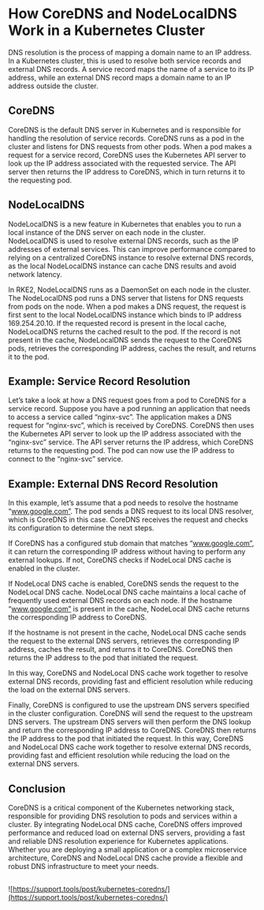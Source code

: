 # How CoreDNS and NodeLocalDNS Work in a Kubernetes Cluster

DNS resolution is the process of mapping a domain name to an IP address. In a Kubernetes cluster, this is used to resolve both service records and external DNS records. A service record maps the name of a service to its IP address, while an external DNS record maps a domain name to an IP address outside the cluster.

## CoreDNS

CoreDNS is the default DNS server in Kubernetes and is responsible for handling the resolution of service records. CoreDNS runs as a pod in the cluster and listens for DNS requests from other pods. When a pod makes a request for a service record, CoreDNS uses the Kubernetes API server to look up the IP address associated with the requested service. The API server then returns the IP address to CoreDNS, which in turn returns it to the requesting pod.

## NodeLocalDNS

NodeLocalDNS is a new feature in Kubernetes that enables you to run a local instance of the DNS server on each node in the cluster. NodeLocalDNS is used to resolve external DNS records, such as the IP addresses of external services. This can improve performance compared to relying on a centralized CoreDNS instance to resolve external DNS records, as the local NodeLocalDNS instance can cache DNS results and avoid network latency.

In RKE2, NodeLocalDNS runs as a DaemonSet on each node in the cluster. The NodeLocalDNS pod runs a DNS server that listens for DNS requests from pods on the node. When a pod makes a DNS request, the request is first sent to the local NodeLocalDNS instance which binds to IP address 169.254.20.10. If the requested record is present in the local cache, NodeLocalDNS returns the cached result to the pod. If the record is not present in the cache, NodeLocalDNS sends the request to the CoreDNS pods, retrieves the corresponding IP address, caches the result, and returns it to the pod.

## Example: Service Record Resolution

Let’s take a look at how a DNS request goes from a pod to CoreDNS for a service record. Suppose you have a pod running an application that needs to access a service called “nginx-svc”. The application makes a DNS request for “nginx-svc”, which is received by CoreDNS. CoreDNS then uses the Kubernetes API server to look up the IP address associated with the “nginx-svc” service. The API server returns the IP address, which CoreDNS returns to the requesting pod. The pod can now use the IP address to connect to the “nginx-svc” service.

## Example: External DNS Record Resolution
In this example, let’s assume that a pod needs to resolve the hostname “www.google.com”. The pod sends a DNS request to its local DNS resolver, which is CoreDNS in this case. CoreDNS receives the request and checks its configuration to determine the next steps.

If CoreDNS has a configured stub domain that matches “www.google.com”, it can return the corresponding IP address without having to perform any external lookups. If not, CoreDNS checks if NodeLocal DNS cache is enabled in the cluster.

If NodeLocal DNS cache is enabled, CoreDNS sends the request to the NodeLocal DNS cache. NodeLocal DNS cache maintains a local cache of frequently used external DNS records on each node. If the hostname “www.google.com” is present in the cache, NodeLocal DNS cache returns the corresponding IP address to CoreDNS.

If the hostname is not present in the cache, NodeLocal DNS cache sends the request to the external DNS servers, retrieves the corresponding IP address, caches the result, and returns it to CoreDNS. CoreDNS then returns the IP address to the pod that initiated the request.

In this way, CoreDNS and NodeLocal DNS cache work together to resolve external DNS records, providing fast and efficient resolution while reducing the load on the external DNS servers.

Finally, CoreDNS is configured to use the upstream DNS servers specified in the cluster configuration. CoreDNS will send the request to the upstream DNS servers. The upstream DNS servers will then perform the DNS lookup and return the corresponding IP address to CoreDNS. CoreDNS then returns the IP address to the pod that initiated the request. In this way, CoreDNS and NodeLocal DNS cache work together to resolve external DNS records, providing fast and efficient resolution while reducing the load on the external DNS servers.

## Conclusion

CoreDNS is a critical component of the Kubernetes networking stack, responsible for providing DNS resolution to pods and services within a cluster. By integrating NodeLocal DNS cache, CoreDNS offers improved performance and reduced load on external DNS servers, providing a fast and reliable DNS resolution experience for Kubernetes applications. Whether you are deploying a small application or a complex microservice architecture, CoreDNS and NodeLocal DNS cache provide a flexible and robust DNS infrastructure to meet your needs.

## 
![https://support.tools/post/kubernetes-coredns/](https://support.tools/post/kubernetes-coredns/)